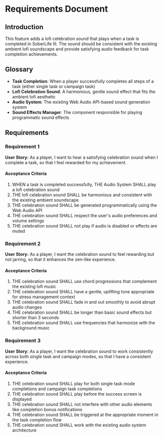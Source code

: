 # Requirements Document

## Introduction

This feature adds a lofi celebration sound that plays when a task is completed in SoberLife III. The sound should be consistent with the existing ambient lofi soundscape and provide satisfying audio feedback for task completion achievements.

## Glossary

- **Task Completion**: When a player successfully completes all steps of a task (either single task or campaign task)
- **Lofi Celebration Sound**: A harmonious, gentle sound effect that fits the ambient lofi aesthetic
- **Audio System**: The existing Web Audio API-based sound generation system
- **Sound Effects Manager**: The component responsible for playing programmatic sound effects

## Requirements

### Requirement 1

**User Story:** As a player, I want to hear a satisfying celebration sound when I complete a task, so that I feel rewarded for my achievement.

#### Acceptance Criteria

1. WHEN a task is completed successfully, THE Audio System SHALL play a lofi celebration sound
2. THE lofi celebration sound SHALL be harmonious and consistent with the existing ambient soundscape
3. THE celebration sound SHALL be generated programmatically using the Web Audio API
4. THE celebration sound SHALL respect the user's audio preferences and volume settings
5. THE celebration sound SHALL not play if audio is disabled or effects are muted

### Requirement 2

**User Story:** As a player, I want the celebration sound to feel rewarding but not jarring, so that it enhances the zen-like experience.

#### Acceptance Criteria

1. THE celebration sound SHALL use chord progressions that complement the existing lofi music
2. THE celebration sound SHALL have a gentle, uplifting tone appropriate for stress management context
3. THE celebration sound SHALL fade in and out smoothly to avoid abrupt audio changes
4. THE celebration sound SHALL be longer than basic sound effects but shorter than 3 seconds
5. THE celebration sound SHALL use frequencies that harmonize with the background music

### Requirement 3

**User Story:** As a player, I want the celebration sound to work consistently across both single task and campaign modes, so that I have a consistent experience.

#### Acceptance Criteria

1. THE celebration sound SHALL play for both single task mode completions and campaign task completions
2. THE celebration sound SHALL play before the success screen is displayed
3. THE celebration sound SHALL not interfere with other audio elements like completion bonus notifications
4. THE celebration sound SHALL be triggered at the appropriate moment in the task completion flow
5. THE celebration sound SHALL work with the existing audio system architecture